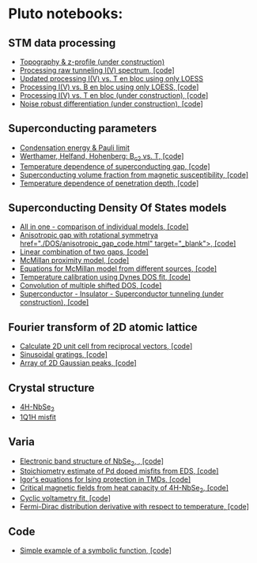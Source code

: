 # Pluto notebooks:

## STM data processing
- <a href="./STM/topo.html" target="_blank">Topography & z-profile (under construction)</a>
- <a href="./STM/process_iv.html" target="_blank">Processing raw tunneling I(V) spectrum</a><a href="./STM/process_iv_code.html" target="_blank">, [code]</a>
- <a href="./STM/en_bloc_loess.html" target="_blank">Updated processing I(V) vs. T en bloc using only LOESS </a>
- <a href="./STM/mag_dep.html" target="_blank">Processing I(V) vs. B en bloc using only LOESS</a><a href="./STM/mag_dep_code.html" target="_blank">, [code]</a>
- <a href="./STM/en_bloc.html" target="_blank">Processing I(V) vs. T en bloc (under construction)</a><a href="./STM/en_bloc_code.html" target="_blank">, [code]</a>
- <a href="./STM/noise_robust.html" target="_blank">Noise robust differentiation (under construction)</a><a href="./STM/noise_robust_code.html" target="_blank">, [code]</a>

## Superconducting parameters
- <a href="./Superconductivity/condensation_energy.html" target="_blank">Condensation energy & Pauli limit</a>
- <a href="./Superconductivity/whh.html" target="_blank">Werthamer, Helfand, Hohenberg: B<sub>c2</sub> vs. T<a href="./Superconductivity/whh_code.html" target="_blank">, [code]</a>
- <a href="./Superconductivity/DelT.html" target="_blank">Temperature dependence of superconducting gap<a href="./Superconductivity/DelT_code.html" target="_blank">, [code]</a>
- <a href="./Superconductivity/supervol.html" target="_blank">Superconducting volume fraction from magnetic susceptibility<a href="./Superconductivity/supervol_code.html" target="_blank">, [code]</a>
- <a href="./Superconductivity/London.html" target="_blank">Temperature dependence of penetration depth<a href="./Superconductivity/London_code.html" target="_blank">, [code]</a>

## Superconducting Density Of States models
- <a href="./DOS/dos_fit.html" target="_blank">All in one - comparison of individual models<a href="./DOS/dos_fit_code.html" target="_blank">, [code]</a>
- <a href="./DOS/anisotropic_gap.html" target="_blank">Anisotropic gap with rotational symmetrya href="./DOS/anisotropic_gap_code.html" target="_blank">, [code]</a>
- <a href="./DOS/two_gaps.html" target="_blank">Linear combination of two gaps<a href="./DOS/two_gaps_code.html" target="_blank">, [code]</a>
- <a href="./DOS/McMillan.html" target="_blank">McMillan proximity model<a href="./DOS/McMillan_code.html" target="_blank">, [code]</a>
- <a href="./DOS/equations.html" target="_blank">Equations for McMillan model from different sources<a href="./DOS/equations_code.html" target="_blank">, [code]</a>
- <a href="./DOS/calib_temp.html" target="_blank">Temperature calibration using Dynes DOS fit<a href="./DOS/calib_temp_code.html" target="_blank">, [code]</a>
- <a href="./DOS/multi_convol.html" target="_blank">Convolution of multiple shifted DOS<a href="./DOS/multi_convol_code.html" target="_blank">, [code]</a>
- <a href="./DOS/SIS.html" target="_blank">Superconductor - Insulator - Superconductor tunneling (under construction)<a href="./DOS/SIS_code.html" target="_blank">, [code]</a>
  
## Fourier transform of 2D atomic lattice
- <a href="./Fourier/fft_lattice.html" target="_blank">Calculate 2D unit cell from reciprocal vectors<a href="./Fourier/fft_lattice_code.html" target="_blank">, [code]</a>
- <a href="./Fourier/sin_Fourier.html" target="_blank">Sinusoidal gratings<a href="./Fourier/sin_Fourier_code.html" target="_blank">, [code]</a>
- <a href="./Fourier/Gauss_lattice.html" target="_blank">Array of 2D Gaussian peaks<a href="./Fourier/Gauss_lattice_code.html" target="_blank">, [code]</a>

## Crystal structure
- <a href="./Crystallography/XRD_4H.html" target="_blank">4H-NbSe<sub>2</sub></a>
- <a href="./Crystallography/XRD1q1h.html" target="_blank">1Q1H misfit</a>

## Varia
- <a href="./Varia/NbSe2_bands.html" target="_blank">Electronic band structure of NbSe<sub>2</sub>, <a href="./Varia/NbSe2_bands_code.html" target="_blank">, [code]</a>
- <a href="./Varia/Pd_doping.html" target="_blank">Stoichiometry estimate of Pd doped misfits from EDS<a href="./Varia/Pd_doping_code.html" target="_blank">, [code]</a>
- <a href="./Varia/igor.html" target="_blank">Igor's equations for Ising protection in TMDs<a href="./Varia/igor_code.html" target="_blank">, [code]</a>
- <a href="./Varia/heat_capacity.html" target="_blank">Critical magnetic fields from heat capacity of 4H-NbSe<sub>2</sub><a href="./Varia/heat_capacity_code.html" target="_blank">, [code]</a>
- <a href="./Varia/twinpeaks.html" target="_blank">Cyclic voltametry fit<a href="./Varia/twinpeaks_code.html" target="_blank">, [code]</a>
- <a href="./Varia/dfdT.html" target="_blank">Fermi-Dirac distribution derivative with respect to temperature<a href="./Varia/dfdT_code.html" target="_blank">, [code]</a>

## Code
- <a href="./Code/symbolic_example.html" target="_blank">Simple example of a symbolic function<a href="./Code/symbolic_example_code.html" target="_blank">, [code]</a>

